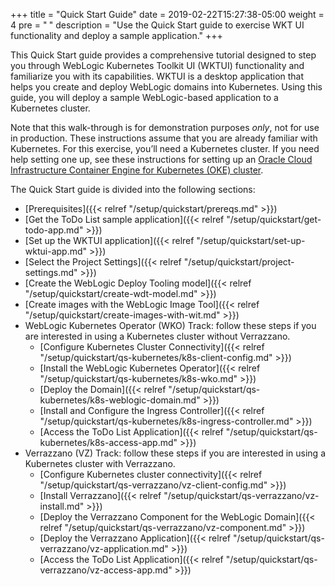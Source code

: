 +++
title = "Quick Start Guide"
date = 2019-02-22T15:27:38-05:00
weight = 4
pre = "<b> </b>"
description = "Use the Quick Start guide to exercise WKT UI functionality and deploy a sample application."
+++

This Quick Start guide provides a comprehensive tutorial designed to step you through WebLogic Kubernetes Toolkit UI (WKTUI)
functionality and familiarize you with its capabilities. WKTUI is a desktop application that helps you create and deploy WebLogic
domains into Kubernetes. Using this guide, you will deploy a sample WebLogic-based application to a Kubernetes cluster.

Note that this walk-through is for demonstration purposes _only_, not for use in production. These instructions assume that you are already familiar with Kubernetes.
For this exercise, you’ll need a Kubernetes cluster. If you need help setting one up, see these instructions for setting up an [Oracle Cloud Infrastructure
Container Engine for Kubernetes (OKE) cluster](https://docs.oracle.com/en-us/iaas/Content/ContEng/Concepts/contengoverview.htm).

The Quick Start guide is divided into the following sections:

- [Prerequisites]({{< relref "/setup/quickstart/prereqs.md" >}})
- [Get the ToDo List sample application]({{< relref "/setup/quickstart/get-todo-app.md" >}})
- [Set up the WKTUI application]({{< relref "/setup/quickstart/set-up-wktui-app.md" >}})
- [Select the Project Settings]({{< relref "/setup/quickstart/project-settings.md" >}})
- [Create the WebLogic Deploy Tooling model]({{< relref "/setup/quickstart/create-wdt-model.md" >}})
- [Create images with the WebLogic Image Tool]({{< relref "/setup/quickstart/create-images-with-wit.md" >}})
- WebLogic Kubernetes Operator (WKO) Track: follow these steps if you are interested in using a Kubernetes cluster without Verrazzano.
  - [Configure Kubernetes Cluster Connectivity]({{< relref "/setup/quickstart/qs-kubernetes/k8s-client-config.md" >}})
  - [Install the WebLogic Kubernetes Operator]({{< relref "/setup/quickstart/qs-kubernetes/k8s-wko.md" >}})
  - [Deploy the Domain]({{< relref "/setup/quickstart/qs-kubernetes/k8s-weblogic-domain.md" >}})
  - [Install and Configure the Ingress Controller]({{< relref "/setup/quickstart/qs-kubernetes/k8s-ingress-controller.md" >}})
  - [Access the ToDo List Application]({{< relref "/setup/quickstart/qs-kubernetes/k8s-access-app.md" >}})
- Verrazzano (VZ) Track: follow these steps if you are interested in using a Kubernetes cluster with Verrazzano.
  - [Configure Kubernetes cluster connectivity]({{< relref "/setup/quickstart/qs-verrazzano/vz-client-config.md" >}})
  - [Install Verrazzano]({{< relref "/setup/quickstart/qs-verrazzano/vz-install.md" >}})
  - [Deploy the Verrazzano Component for the WebLogic Domain]({{< relref "/setup/quickstart/qs-verrazzano/vz-component.md" >}})
  - [Deploy the Verrazzano Application]({{< relref "/setup/quickstart/qs-verrazzano/vz-application.md" >}})
  - [Access the ToDo List Application]({{< relref "/setup/quickstart/qs-verrazzano/vz-access-app.md" >}})
